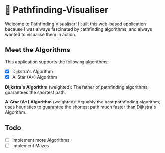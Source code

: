# 🚀 Pathfinding-Visualiser

Welcome to Pathfinding Visualiser! I built this web-based application because I was always fascinated by pathfinding algorithms, and always wanted to visualise them in action.

## Meet the Algorithms

This application supports the following algorithms:

- [x] Dijkstra's Algorithm
- [x] A-Star (A*) Algorithm

**Dijkstra's Algorithm** (weighted): The father of pathfinding algorithms; guarantees the shortest path.

**A-Star (A\*) Algorithm** (weighted): Arguably the best pathfinding algorithm; uses heuristics to guarantee the shortest path much faster than Dijkstra's Algorithm.

## Todo

- [ ] Implement more Algorithms
- [ ] Implement Mazes
